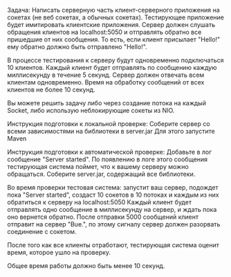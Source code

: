 Задача:
Написать серверную часть клиент-серверного приложения на сокетах (не веб сокетах, а обычных сокетах).
Тестирующее приложение будет имитировать клиентские приложения.
Сервер должен слушать обращения клиентов на localhost:5050 и отправлять обратно все пришедшие от них сообщения.
То есть, если клиент присылает "Hello!" ему обратно должно быть отправлено "Hello!".

В процессе тестирования к серверу будут одновременно подключаться 10 клиентов.
Каждый клиент будет отправлять по сообщению каждую миллисекунду в течение 5 секунд.
Сервер должен отвечать всем клиентам одновременно.
Время на обработку сообщений от всех клиентов не более 10 секунд.

Вы можете решить задачу либо через создание потока на каждый Socket, либо использую неблокирующие сокеты из NIO.

Инструкция подготовки к локальной проверке:
Соберите сервер со всеми зависимостями на библиотеки в server.jar Для этого запустите Maven

Инструкция подготовки к автоматической проверке:
Добавьте в лог сообщение "Server started".
По появлению в логе этого сообщения тестирующая система поймет, что к вашему серверу можно обращаться.
Соберите server.jar, содержащий все библиотеки.

Во время проверки тестовая система:
запустит ваш сервер,
подождет пока "Server started",
создаст 10 сокетов в 10 потоках и каждым из них обратиться к серверу на localhost:5050 Каждый клиент будет отправлять одно сообщение в миллисекунду на сервер, и ждать пока оно вернется обратно.
После отправки 5000 сообщений клиент отправит на сервер "Bue.", по этому сигналу сервер должен разорвать соединение с сокетом.

После того как все клиенты отработают, тестирующая система оценит время, которое ушло на проверку.

Общее время работы должно быть менее 10 секунд.

